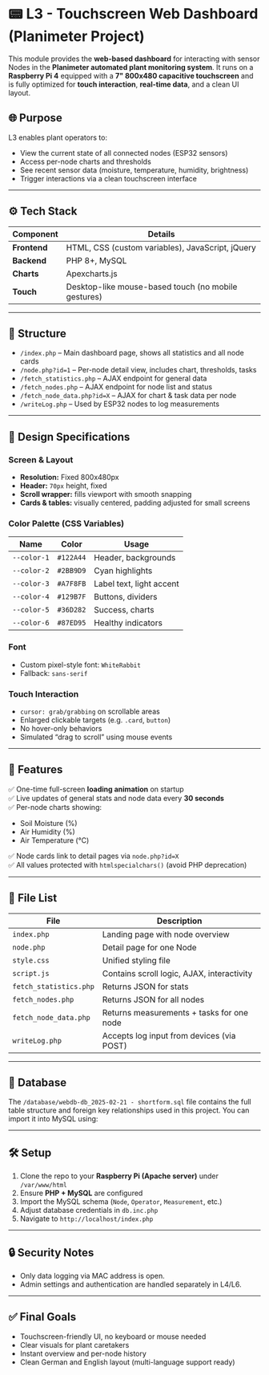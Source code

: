 # 📟 L3 - Touchscreen Web Dashboard (Planimeter Project)

This module provides the **web-based dashboard** for interacting with sensor Nodes in the **Planimeter automated plant monitoring system**. It runs on a **Raspberry Pi 4** equipped with a **7" 800x480 capacitive touchscreen** and is fully optimized for **touch interaction**, **real-time data**, and a clean UI layout.

## 🌐 Purpose

L3 enables plant operators to:
- View the current state of all connected nodes (ESP32 sensors)
- Access per-node charts and thresholds
- See recent sensor data (moisture, temperature, humidity, brightness)
- Trigger interactions via a clean touchscreen interface

---

## ⚙️ Tech Stack

| Component | Details |
|----------|---------|
| **Frontend** | HTML, CSS (custom variables), JavaScript, jQuery |
| **Backend** | PHP 8+, MySQL |
| **Charts** | Apexcharts.js |
| **Touch** | Desktop-like mouse-based touch (no mobile gestures) |

---

## 🧩 Structure

- `/index.php` – Main dashboard page, shows all statistics and all node cards
- `/node.php?id=1` – Per-node detail view, includes chart, thresholds, tasks
- `/fetch_statistics.php` – AJAX endpoint for general data
- `/fetch_nodes.php` – AJAX endpoint for node list and status
- `/fetch_node_data.php?id=X` – AJAX for chart & task data per node
- `/writeLog.php` – Used by ESP32 nodes to log measurements

---

## 🎨 Design Specifications

### Screen & Layout
- **Resolution:** Fixed 800x480px
- **Header:** `70px` height, fixed
- **Scroll wrapper:** fills viewport with smooth snapping
- **Cards & tables:** visually centered, padding adjusted for small screens

### Color Palette (CSS Variables)
| Name | Color | Usage |
|------|-------|-------|
| `--color-1` | `#122A44` | Header, backgrounds |
| `--color-2` | `#2BB9D9` | Cyan highlights |
| `--color-3` | `#A7F8FB` | Label text, light accent |
| `--color-4` | `#129B7F` | Buttons, dividers |
| `--color-5` | `#36D282` | Success, charts |
| `--color-6` | `#87ED95` | Healthy indicators |

### Font
- Custom pixel-style font: `WhiteRabbit`
- Fallback: `sans-serif`

### Touch Interaction
- `cursor: grab/grabbing` on scrollable areas
- Enlarged clickable targets (e.g. `.card`, `button`)
- No hover-only behaviors
- Simulated “drag to scroll” using mouse events

---

## 🧪 Features

✅ One-time full-screen **loading animation** on startup  
✅ Live updates of general stats and node data every **30 seconds**  
✅ Per-node charts showing:
- Soil Moisture (%)
- Air Humidity (%)
- Air Temperature (°C)  

✅ Node cards link to detail pages via `node.php?id=X`  
✅ All values protected with `htmlspecialchars()` (avoid PHP deprecation)

---

## 📁 File List

| File | Description |
|------|-------------|
| `index.php` | Landing page with node overview |
| `node.php` | Detail page for one Node |
| `style.css` | Unified styling file |
| `script.js` | Contains scroll logic, AJAX, interactivity |
| `fetch_statistics.php` | Returns JSON for stats |
| `fetch_nodes.php` | Returns JSON for all nodes |
| `fetch_node_data.php` | Returns measurements + tasks for one node |
| `writeLog.php` | Accepts log input from devices (via POST) |

---

## 🧱 Database
The `/database/webdb-db_2025-02-21 - shortform.sql` file contains the full table structure and foreign key relationships used in this project. You can import it into MySQL using:

---

## 🛠️ Setup

1. Clone the repo to your **Raspberry Pi (Apache server)** under `/var/www/html`
2. Ensure **PHP + MySQL** are configured
3. Import the MySQL schema (`Node`, `Operator`, `Measurement`, etc.)
4. Adjust database credentials in `db.inc.php`
5. Navigate to `http://localhost/index.php`

---

## 🔒 Security Notes

- Only data logging via MAC address is open.
- Admin settings and authentication are handled separately in L4/L6.

---

## ✅ Final Goals

- Touchscreen-friendly UI, no keyboard or mouse needed
- Clear visuals for plant caretakers
- Instant overview and per-node history
- Clean German and English layout (multi-language support ready)
